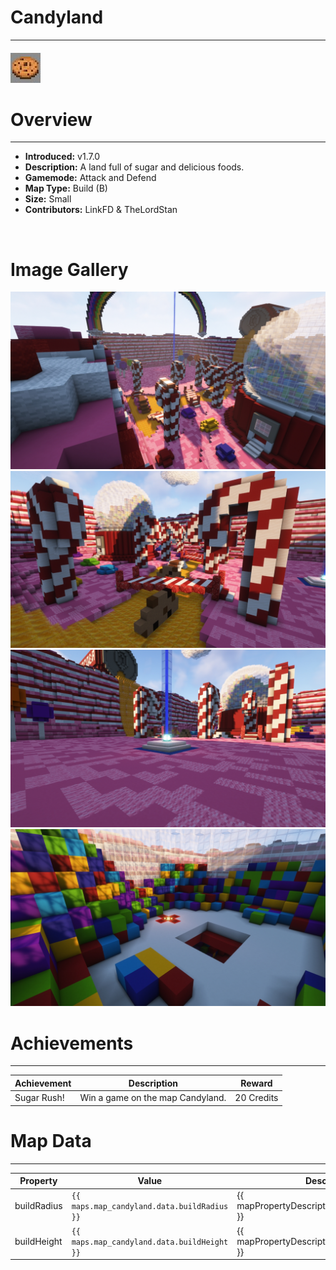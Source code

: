 # Candyland

---

#### ![candylandicon](../assets/icons/maps/candyland-icon.jpg)

# Overview

---

- **Introduced:** v1.7.0
- **Description:** A land full of sugar and delicious foods.
- **Gamemode:** Attack and Defend
- **Map Type:** Build (B)
- **Size:** Small
- **Contributors:** LinkFD & TheLordStan

<br />

# Image Gallery

![Candyland - Beacon](../assets/maps/candyland/candyland-overview.jpg)
![Candyland - Middle](../assets/maps/candyland/candyland-mid.jpg)
![Candyland - Beacon](../assets/maps/candyland/candyland-beacon.jpg)
![Candyland - Attacking Spawn](../assets/maps/candyland/candyland-spawnroom.jpg)

# Achievements

---

| Achievement | Description                      | Reward     |
| ----------- | -------------------------------- | ---------- |
| Sugar Rush! | Win a game on the map Candyland. | 20 Credits |

# Map Data

---

| Property    | Value                                       | Description                                       |
| ----------- | ------------------------------------------- | ------------------------------------------------- |
| buildRadius | `{{ maps.map_candyland.data.buildRadius }}` | {{ mapPropertyDescriptions.buildRadius.classic }} |
| buildHeight | `{{ maps.map_candyland.data.buildHeight }}` | {{ mapPropertyDescriptions.buildHeight.classic }} |
